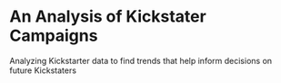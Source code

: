 # An Analysis of Kickstater Campaigns
Analyzing Kickstarter data to find trends that help inform decisions on future Kickstaters
